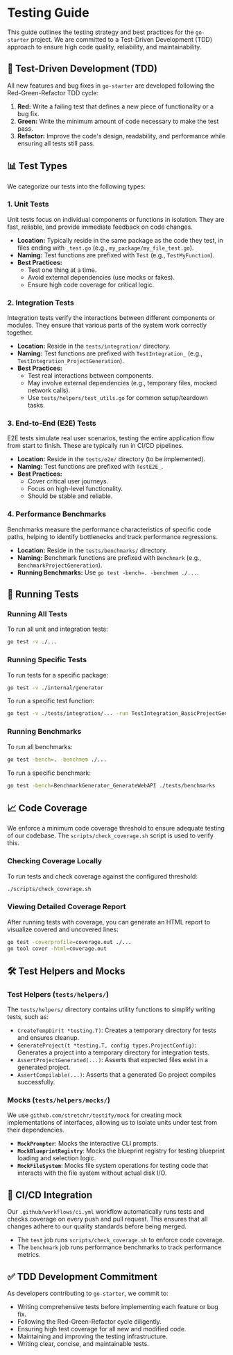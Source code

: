 # Testing Guide

This guide outlines the testing strategy and best practices for the `go-starter` project. We are committed to a Test-Driven Development (TDD) approach to ensure high code quality, reliability, and maintainability.

## 🧪 Test-Driven Development (TDD)

All new features and bug fixes in `go-starter` are developed following the Red-Green-Refactor TDD cycle:

1.  **Red:** Write a failing test that defines a new piece of functionality or a bug fix.
2.  **Green:** Write the minimum amount of code necessary to make the test pass.
3.  **Refactor:** Improve the code's design, readability, and performance while ensuring all tests still pass.

## 📊 Test Types

We categorize our tests into the following types:

### 1. Unit Tests

Unit tests focus on individual components or functions in isolation. They are fast, reliable, and provide immediate feedback on code changes.

*   **Location:** Typically reside in the same package as the code they test, in files ending with `_test.go` (e.g., `my_package/my_file_test.go`).
*   **Naming:** Test functions are prefixed with `Test` (e.g., `TestMyFunction`).
*   **Best Practices:**
    *   Test one thing at a time.
    *   Avoid external dependencies (use mocks or fakes).
    *   Ensure high code coverage for critical logic.

### 2. Integration Tests

Integration tests verify the interactions between different components or modules. They ensure that various parts of the system work correctly together.

*   **Location:** Reside in the `tests/integration/` directory.
*   **Naming:** Test functions are prefixed with `TestIntegration_` (e.g., `TestIntegration_ProjectGeneration`).
*   **Best Practices:**
    *   Test real interactions between components.
    *   May involve external dependencies (e.g., temporary files, mocked network calls).
    *   Use `tests/helpers/test_utils.go` for common setup/teardown tasks.

### 3. End-to-End (E2E) Tests

E2E tests simulate real user scenarios, testing the entire application flow from start to finish. These are typically run in CI/CD pipelines.

*   **Location:** Reside in the `tests/e2e/` directory (to be implemented).
*   **Naming:** Test functions are prefixed with `TestE2E_`.
*   **Best Practices:**
    *   Cover critical user journeys.
    *   Focus on high-level functionality.
    *   Should be stable and reliable.

### 4. Performance Benchmarks

Benchmarks measure the performance characteristics of specific code paths, helping to identify bottlenecks and track performance regressions.

*   **Location:** Reside in the `tests/benchmarks/` directory.
*   **Naming:** Benchmark functions are prefixed with `Benchmark` (e.g., `BenchmarkProjectGeneration`).
*   **Running Benchmarks:** Use `go test -bench=. -benchmem ./...`.

## 🚀 Running Tests

### Running All Tests

To run all unit and integration tests:

```bash
go test -v ./...
```

### Running Specific Tests

To run tests for a specific package:

```bash
go test -v ./internal/generator
```

To run a specific test function:

```bash
go test -v ./tests/integration/... -run TestIntegration_BasicProjectGeneration
```

### Running Benchmarks

To run all benchmarks:

```bash
go test -bench=. -benchmem ./...
```

To run a specific benchmark:

```bash
go test -bench=BenchmarkGenerator_GenerateWebAPI ./tests/benchmarks
```

## 📈 Code Coverage

We enforce a minimum code coverage threshold to ensure adequate testing of our codebase. The `scripts/check_coverage.sh` script is used to verify this.

### Checking Coverage Locally

To run tests and check coverage against the configured threshold:

```bash
./scripts/check_coverage.sh
```

### Viewing Detailed Coverage Report

After running tests with coverage, you can generate an HTML report to visualize covered and uncovered lines:

```bash
go test -coverprofile=coverage.out ./...
go tool cover -html=coverage.out
```

## 🛠️ Test Helpers and Mocks

### Test Helpers (`tests/helpers/`)

The `tests/helpers/` directory contains utility functions to simplify writing tests, such as:

*   `CreateTempDir(t *testing.T)`: Creates a temporary directory for tests and ensures cleanup.
*   `GenerateProject(t *testing.T, config types.ProjectConfig)`: Generates a project into a temporary directory for integration tests.
*   `AssertProjectGenerated(...)`: Asserts that expected files exist in a generated project.
*   `AssertCompilable(...)`: Asserts that a generated Go project compiles successfully.

### Mocks (`tests/helpers/mocks/`)

We use `github.com/stretchr/testify/mock` for creating mock implementations of interfaces, allowing us to isolate units under test from their dependencies.

*   **`MockPrompter`**: Mocks the interactive CLI prompts.
*   **`MockBlueprintRegistry`**: Mocks the blueprint registry for testing blueprint loading and selection logic.
*   **`MockFileSystem`**: Mocks file system operations for testing code that interacts with the file system without actual disk I/O.

## 🚀 CI/CD Integration

Our `.github/workflows/ci.yml` workflow automatically runs tests and checks coverage on every push and pull request. This ensures that all changes adhere to our quality standards before being merged.

*   The `test` job runs `scripts/check_coverage.sh` to enforce code coverage.
*   The `benchmark` job runs performance benchmarks to track performance metrics.

## ✅ TDD Development Commitment

As developers contributing to `go-starter`, we commit to:

*   Writing comprehensive tests before implementing each feature or bug fix.
*   Following the Red-Green-Refactor cycle diligently.
*   Ensuring high test coverage for all new and modified code.
*   Maintaining and improving the testing infrastructure.
*   Writing clear, concise, and maintainable tests.
